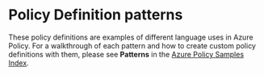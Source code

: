 # Policy Definition patterns

These policy definitions are examples of different language uses in Azure Policy. For a walkthrough
of each pattern and how to create custom policy definitions with them, please see **Patterns** in
the [Azure Policy Samples Index](https://docs.microsoft.com/azure/governance/policy/samples/index#patterns).
